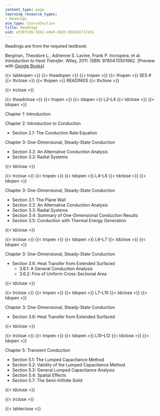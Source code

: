 ```yaml
---
content_type: page
learning_resource_types:
- Readings
ocw_type: CourseSection
title: Readings
uid: af28f236-55b1-e0e9-8dd3-0363b1717e51
---
```


Readings are from the required textbook:

Bergman, Theodore L., Adrienne S. Lavine, Frank P. Incropera, et al. _Introduction to Heat Transfer_. Wiley, 2011. ISBN: 9780470501962. \[Preview with [Google Books](http://books.google.com/books?id=YBaNaLurTD4C&pg=PAfrontcover)\]

{{< tableopen >}}
{{< theadopen >}}
{{< tropen >}}
{{< thopen >}}
SES #
{{< thclose >}}
{{< thopen >}}
READINGS
{{< thclose >}}

{{< trclose >}}

{{< theadclose >}}
{{< tropen >}}
{{< tdopen >}}
L2–L4
{{< tdclose >}}
{{< tdopen >}}


Chapter 1: Introduction

Chapter 2: Introduction to Conduction

*   Section 2.1: The Conduction Rate Equation

Chapter 3: One-Dimensional, Steady-State Conduction

*   Section 3.2: An Alternative Conduction Analysis
*   Section 3.3: Radial Systems


{{< tdclose >}}

{{< trclose >}}
{{< tropen >}}
{{< tdopen >}}
L4–L6
{{< tdclose >}}
{{< tdopen >}}


Chapter 3: One-Dimensional, Steady-State Conduction

*   Section 3.1: The Plane Wall
*   Section 3.2: An Alternative Conduction Analysis
*   Section 3.3: Radial Systems
*   Section 3.4: Summary of One-Dimensional Conduction Results
*   Section 3.5: Conduction with Thermal Energy Generation


{{< tdclose >}}

{{< trclose >}}
{{< tropen >}}
{{< tdopen >}}
L6–L7
{{< tdclose >}}
{{< tdopen >}}


Chapter 3: One-Dimensional, Steady-State Conduction

*   Section 3.6: Heat Transfer from Extended Surfaced
    *   3.6.1: A General Conduction Analysis
    *   3.6.2: Fins of Uniform Cross-Sectional Area


{{< tdclose >}}

{{< trclose >}}
{{< tropen >}}
{{< tdopen >}}
L7–L10
{{< tdclose >}}
{{< tdopen >}}


Chapter 3: One-Dimensional, Steady-State Conduction

*   Section 3.6: Heat Transfer from Extended Surfaced


{{< tdclose >}}

{{< trclose >}}
{{< tropen >}}
{{< tdopen >}}
L10–L12
{{< tdclose >}}
{{< tdopen >}}


Chapter 5: Transient Conduction

*   Section 5.1: The Lumped Capacitance Method
*   Section 5.2: Validity of the Lumped Capacitance Method
*   Section 5.3: General Lumped Capacitance Analysis
*   Section 5.4: Spatial Effects
*   Section 5.7: The Semi-Infinite Solid


{{< tdclose >}}

{{< trclose >}}

{{< tableclose >}}